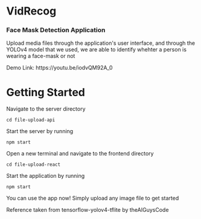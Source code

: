 # VidRecog

<h3> Face Mask Detection Application </h3>

<p> Upload media files through the application's user interface, and through the YOLOv4 model that we used, we are able to
  identify whehter a person is wearing a face-mask or not </p>

<p>Demo Link: https://youtu.be/iodvQM92A_0</p>
  
  
# Getting Started

<p> Navigate to the server directory </p>
<pre><code>cd file-upload-api</code></pre>
     
<p> Start the server by running </p>
<pre><code>npm start</code></pre>

<p> Open a new terminal and navigate to the frontend directory </p>
<pre><code>cd file-upload-react</code></pre>

<p> Start the application by running </p>
<pre><code>npm start</code></pre>

<p> You can use the app now! Simply upload any image file to get started </p>

<p>Reference taken from tensorflow-yolov4-tflite by theAIGuysCode </p>